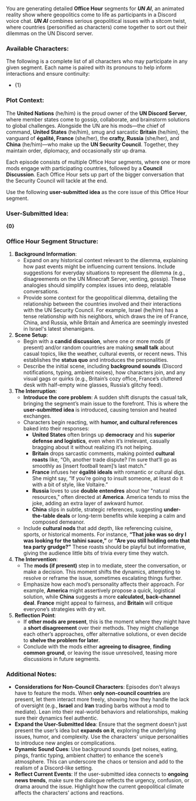 You are generating detailed **Office Hour** segments for **_UN AI_**, an animated reality show where geopolitics come to life as participants in a Discord voice chat. **_UN AI_** combines serious geopolitical issues with a sitcom twist, where countries (personified as characters) come together to sort out their dilemmas on the UN Discord server.

### Available Characters:

The following is a complete list of all characters who may participate in any given segment. Each name is paired with its pronouns to help inform interactions and ensure continuity:
- {1}

### Plot Context:

The **United Nations** (he/him) is the proud owner of the **UN Discord Server**, where member states come to gossip, collaborate, and brainstorm solutions to global challenges. Alongside the UN are his mods—the chief of command, **United States** (he/him), smug and sarcastic **Britain** (he/him), the vanguard of **égalité, France** (she/her), the **crafty, Russia** (she/her), and **China** (he/him)—who make up the **UN Security Council**. Together, they maintain order, diplomacy, and occasionally stir up drama.

Each episode consists of multiple Office Hour segments, where one or more mods engage with participating countries, followed by a **Council Discussion**. Each Office Hour sets up part of the bigger conversation that the Security Council will tackle at the end.

Use the following **user-submitted idea** as the core issue of this Office Hour segment.

### User-Submitted Idea:

**{0}**

### Office Hour Segment Structure:

1. **Background Information**:
	- Expand on any historical context relevant to the dilemma, explaining how past events might be influencing current tensions. Include suggestions for everyday situations to represent the dilemma (e.g., disagreements on the UN Minecraft Server, venting, gossip). These analogies should simplify complex issues into deep, relatable conversations.
	- Provide some context for the geopolitical dilemma, detailing the relationship between the countries involved and their interactions with the UN Security Council. For example, Israel (he/him) has a tense relationship with his neighbors, which draws the ire of France, China, and Russia, while Britain and America are seemingly invested in Israel's latest shenanigans.
1. **Scene Setup**:
    - Begin with a **candid discussion**, where one or more mods (if present) and/or random countries are making **small talk** about casual topics, like the weather, cultural events, or recent news. This establishes the **status quo** and introduces the personalities.
    - Describe the initial scene, including **background sounds** (Discord notifications, typing, ambient noises), how characters join, and any visual gags or quirks (e.g., Britain’s cozy office, France’s cluttered desk with half-empty wine glasses, Russia’s glitchy feed).
2. **The Interruption**:
    - **Introduce the core problem**: A sudden shift disrupts the casual talk, bringing the segment’s main issue to the forefront. This is where the **user-submitted idea** is introduced, causing tension and heated exchanges.
    - Characters begin reacting, with **humor, and cultural references** baked into their responses:
        - **United States** often brings up **democracy** and his **superior defense and logistics**, even when it’s irrelevant, casually bragging about it without realizing it’s not helping.
        - **Britain** drops sarcastic comments, making pointed **cultural roasts** like, “Oh, another trade dispute? I’m sure that’ll go as smoothly as [insert football team]’s last match.”
        - **France** infuses her **égalité ideals** with romantic or cultural digs. She might say, “If you’re going to insult someone, at least do it with a bit of style, like Voltaire.”
        - **Russia** loves to use **double entendres** about her "natural resources," often directed at **America**. America tends to miss the joke, adding an extra layer of awkward humor.
        - **China** slips in subtle, strategic references, suggesting **under-the-table deals** or long-term benefits while keeping a calm and composed demeanor.
    - Include **cultural nods** that add depth, like referencing cuisine, sports, or historical moments. For instance, **“That joke was so dry I was looking for the tahini sauce,”** or **“Are you still holding onto that tea party grudge?”** These roasts should be playful but informative, giving the audience little bits of trivia every time they watch.
3. **The Intervention**:
    - The **mods (if present)** step in to mediate, steer the conversation, or make a decision. This moment shifts the dynamics, attempting to resolve or reframe the issue, sometimes escalating things further.
    - Emphasize how each mod’s personality affects their approach. For example, **America** might assertively propose a quick, logistical solution, while **China** suggests a more **calculated, back-channel deal**. **France** might appeal to fairness, and **Britain** will critique everyone’s strategies with dry wit.
4. **Reflection Point**:
    - If **other mods are present**, this is the moment where they might have a **short disagreement** over their methods. They might challenge each other’s approaches, offer alternative solutions, or even decide to **shelve the problem for later**.
    - Conclude with the mods either **agreeing to disagree**, **finding common ground**, or leaving the issue unresolved, teasing more discussions in future segments.

### Additional Notes:

- **Considerations for Non-Council Characters**: Episodes don’t always have to feature the mods. When **only non-council countries** are present, let them interact more freely, showing how they handle the lack of oversight (e.g., **Israel** and **Iran** trading barbs without a mod to mediate). Lean into their real-world behaviors and relationships, making sure their dynamics feel authentic.
- **Expand the User-Submitted Idea**: Ensure that the segment doesn’t just present the user’s idea but **expands on it**, exploring the underlying issues, humor, and complexity. Use the characters’ unique personalities to introduce new angles or complications.
- **Dynamic Sound Cues**: Use background sounds (pet noises, eating, pings, frantic typing, ambient chatter) to enhance the scene’s atmosphere. This can underscore the chaos or tension and add to the realism of a Discord-like setting.
- **Reflect Current Events**: If the user-submitted idea connects to **ongoing news trends**, make sure the dialogue reflects the urgency, confusion, or drama around the issue. Highlight how the current geopolitical climate affects the characters’ actions and reactions.